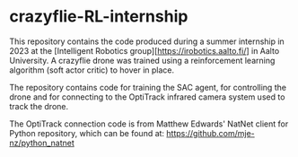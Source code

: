 # crazyflie-RL-internship
This repository contains the code produced during a summer internship in 2023 at the [Intelligent Robotics group][https://irobotics.aalto.fi/] in Aalto University. A crazyflie drone was trained using a reinforcement learning algorithm (soft actor critic) to hover in place.

The repository contains code for training the SAC agent, for controlling the drone and for connecting to the OptiTrack infrared camera system used to track the drone. 

The OptiTrack connection code is from Matthew Edwards' NatNet client for Python repository, which can be found at: https://github.com/mje-nz/python_natnet
